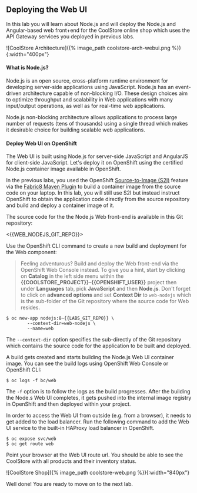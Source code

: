 ## Deploying the Web UI

In this lab you will learn about Node.js and will deploy the Node.js and Angular-based web front+end for the CoolStore online shop which uses the API Gateway services you deployed in previous labs. 

![CoolStore Architecture]({% image_path coolstore-arch-webui.png %}){:width="400px"}

#### What is Node.js?

Node.js is an open source, cross-platform runtime environment for developing server-side applications using JavaScript. Node.js has an event-driven architecture capable of non-blocking I/O. These design choices aim to optimize throughput and scalability in Web applications with many input/output operations, as well as for real-time web applications.

Node.js non-blocking architecture allows applications to process large number of requests (tens of thousands) using a single thread which makes it desirable choice for building scalable web applications.

#### Deploy Web UI on OpenShift

The Web UI is built using Node.js for server-side JavaScript and AngularJS for client-side JavaScript. Let's deploy it on OpenShift using the certified Node.js container image available in OpenShift. 

In the previous labs, you used the OpenShift [Source-to-Image (S2I)]({{OPENSHIFT_DOCS_BASE}}/architecture/core_concepts/builds_and_image_streams.html#source-build) feature via the [Fabric8 Maven Plugin](https://maven.fabric8.io) to build a container image from the source code on your laptop. In this lab, you will still use S2I but instead instruct OpenShift to obtain the application code directly from the source repository and build and deploy a container image of it.

The source code for the the Node.js Web front-end is available in this Git repository: 

<{{WEB_NODEJS_GIT_REPO}}>

Use the OpenShift CLI command to create a new build and deployment for the Web component:

> Feeling adventurous? Build and deploy the Web front-end via the OpenShift Web Console instead. To give you a hint, start by clicking on **Catalog** in the left side menu within the **{{COOLSTORE_PROJECT}}-{{OPENSHIFT_USER}}** project then under **Languages** tab, pick **JavaScript** and then **Node.js**. Don't forget to click on **advanced options** and set **Context Dir** to `web-nodejs` which is the sub-folder of the Git repository where the source code for Web resides.

~~~shell
$ oc new-app nodejs:8~{{LABS_GIT_REPO}} \
        --context-dir=web-nodejs \
        --name=web 
~~~

The `--context-dir` option specifies the sub-directly of the Git repository which contains the source code for the application to be built and deployed.

A build gets created and starts building the Node.js Web UI container image. You can see the build logs using OpenShift Web Console or OpenShift CLI:

~~~shell
$ oc logs -f bc/web
~~~

The `-f` option is to follow the logs as the build progresses. After the building the Node.s Web UI completes, it gets pushed into the internal image registry in OpenShift and then deployed within your project.

In order to access the Web UI from outside (e.g. from a browser), it needs to get added to the load balancer. Run the following command to add the Web UI service to the built-in HAProxy load balancer in OpenShift.

~~~shell
$ oc expose svc/web
$ oc get route web
~~~

Point your browser at the Web UI route url. You should be able to see the CoolStore with all products and their inventory status.

![CoolStore Shop]({% image_path coolstore-web.png %}){:width="840px"}

Well done! You are ready to move on to the next lab.